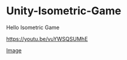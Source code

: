 # Unity-Isometric-Game

Hello Isometric Game

https://youtu.be/vuYWSQSUMhE

[Image](https://i.ibb.co/4m5XY8h/Bez-tytu-u.png)
